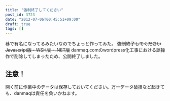```yaml
---
title: "強制終了してください"
post_id: 3723
date: "2012-07-06T00:45:51+09:00"
draft: true
tags: []
---
```



巷で有名になってるみたいなのでちょっと作ってみた。 ~~強制終了してください Javascript版・WSH版・.NET版~~ danmaq.comのwordpress化工事における誤操作で削除してしまったため、公開終了しました。
## 注意！
開く前に作業中のデータは保存しておいてください。万一データ破損など起きても、danmaqは責任を負いかねます。
